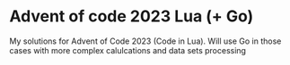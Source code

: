 # Advent of code 2023 Lua (+ Go)

My solutions for Advent of Code 2023 (Code in Lua). Will use Go in those cases with more complex calulcations and data sets processing
